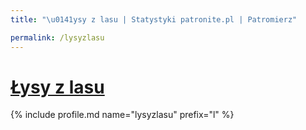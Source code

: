 ```yaml
---
title: "\u0141ysy z lasu | Statystyki patronite.pl | Patromierz"

permalink: /lysyzlasu
---
```


# [Łysy z lasu](https://patronite.pl/lysyzlasu)

{% include profile.md name="lysyzlasu" prefix="l" %}
